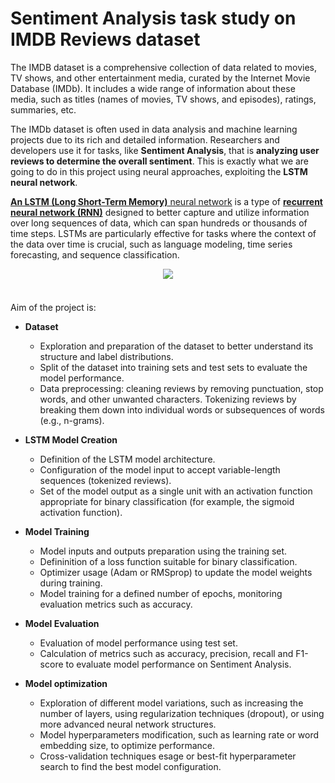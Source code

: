 # Sentiment Analysis task study on IMDB Reviews dataset

The IMDB dataset is a comprehensive collection of data related to movies, TV shows, and other entertainment media, curated by the Internet Movie Database (IMDb). It includes a wide range of information about these media, such as titles (names of movies, TV shows, and episodes), ratings, summaries, etc.

The IMDb dataset is often used in data analysis and machine learning projects due to its rich and detailed information. Researchers and developers use it for tasks, like **Sentiment Analysis**, that is **analyzing user reviews to determine the overall sentiment**. This is exactly what we are going to do in this project using neural approaches, exploiting the **LSTM neural network**.

[**An LSTM (Long Short-Term Memory)** neural network](https://en.wikipedia.org/wiki/Long_short-term_memory) is a type of [**recurrent neural network (RNN)**](https://en.wikipedia.org/wiki/Recurrent_neural_network) designed to better capture and utilize information over long sequences of data, which can span hundreds or thousands of time steps. LSTMs are particularly effective for tasks where the context of the data over time is crucial, such as language modeling, time series forecasting, and sequence classification.

<div align="center">
<img src="https://github.com/iamluirio/lstm-sentiment-analysis/assets/118205581/e917b27e-744b-4dba-88f4-a312caf7ab0f" />
</div>
<div style="margin-bottom: 20px;">‎ </div>

Aim of the project is:
- **Dataset**
  - Exploration and preparation of the dataset to better understand its structure and label distributions.
  - Split of the dataset into training sets and test sets to evaluate the model performance.
  - Data preprocessing: cleaning reviews by removing punctuation, stop words, and other unwanted characters. Tokenizing reviews by breaking them down into  individual words or subsequences of words (e.g., n-grams).

- **LSTM Model Creation**
  - Definition of the LSTM model architecture.
  - Configuration of the model input to accept variable-length sequences (tokenized reviews).
  - Set of the model output as a single unit with an activation function appropriate for binary classification (for example, the sigmoid activation function).

- **Model Training**
  - Model inputs and outputs preparation using the training set.
  - Defininition of a loss function suitable for binary classification.
  - Optimizer usage (Adam or RMSprop) to update the model weights during training.
  - Model training for a defined number of epochs, monitoring evaluation metrics such as accuracy.
 
- **Model Evaluation**
  - Evaluation of model performance using test set.
  - Calculation of metrics such as accuracy, precision, recall and F1-score to evaluate model performance on Sentiment Analysis.

- **Model optimization**
  - Exploration of different model variations, such as increasing the number of layers, using regularization techniques (dropout), or using more advanced neural network structures.
  - Model hyperparameters modification, such as learning rate or word embedding size, to optimize performance.
  - Cross-validation techniques esage or best-fit hyperparameter search to find the best model configuration.
